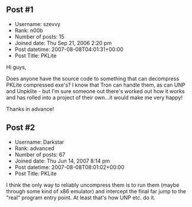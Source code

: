 ## Post #1
- Username: szevvy
- Rank: n00b
- Number of posts: 15
- Joined date: Thu Sep 21, 2006 2:20 pm
- Post datetime: 2007-08-08T04:01:31+00:00
- Post Title: PKLite

Hi guys,

Does anyone have the source code to something that can decompress PKLite compressed exe's?  I know that Tron can handle them, as can UNP and Unpklite - but I'm sure someone out there's worked out how it works and has rolled into a project of their own...it would make me very happy!

Thanks in advance!
## Post #2
- Username: Darkstar
- Rank: advanced
- Number of posts: 67
- Joined date: Thu Jun 14, 2007 8:14 pm
- Post datetime: 2007-08-08T08:01:02+00:00
- Post Title: PKLite

I think the only way to reliably uncompress them is to run them (maybe through some kind of x86 emulator) and intercept the final far jump to the "real" program entry point.
At least that's how UNP etc. do it.
